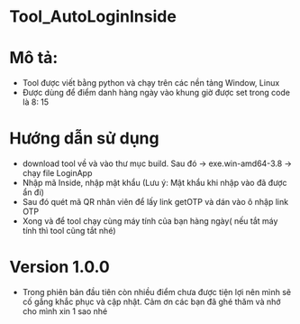 # Tool_AutoLoginInside

# Mô tả: 
- Tool được viết bằng python và chạy trên các nền tảng Window, Linux
- Được dùng để điểm danh hàng ngày vào khung giờ được set trong code là 8: 15

# Hướng dẫn sử dụng

- download tool về và vào thư mục build. Sau đó -> exe.win-amd64-3.8 -> chạy file LoginApp
- Nhập mã Inside, nhập mật khẩu (Lưu ý: Mật khẩu khi nhập vào đã được ẩn đi)
- Sau đó quét mã QR nhân viên để lấy link getOTP và dán vào ô nhập link OTP
- Xong và để tool chạy cùng máy tính của bạn hàng ngày( nếu tắt máy tính thì tool cũng tắt nhé)

# Version 1.0.0
- Trong phiên bản đầu tiên còn nhiều điểm chưa được tiện lợi nên mình sẽ cố gắng khắc phục và cập nhật. Cảm ơn các bạn đã ghé thăm và nhớ cho mình xin 1 sao nhé
